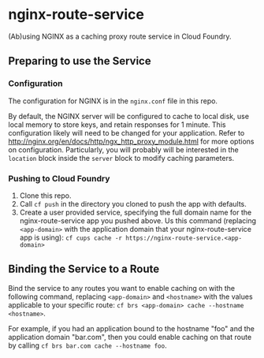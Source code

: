 # nginx-route-service 
(Ab)using NGINX as a caching proxy route service in Cloud Foundry.

## Preparing to use the Service
### Configuration
The configuration for NGINX is in the `nginx.conf` file in this repo.

By default, the NGINX server will be configured to cache to local disk, use local memory to store keys, and retain responses for 1 minute.  This configuration likely will need to be changed for your application.  Refer to http://nginx.org/en/docs/http/ngx_http_proxy_module.html for more options on configuration.  Particularly, you will probably will be interested in the `location` block inside the `server` block to modify caching parameters.

### Pushing to Cloud Foundry
1. Clone this repo.
2. Call `cf push` in the directory you cloned to push the app with defaults.
3. Create a user provided service, specifying the full domain name for the nginx-route-service app you pushed above.  Us this command (replacing `<app-domain>` with the application domain that your nginx-route-service app is using): `cf cups cache -r https://nginx-route-service.<app-domain>`

## Binding the Service to a Route
Bind the service to any routes you want to enable caching on with the following command, replacing `<app-domain>` and `<hostname>` with the values applicable to your specific route: `cf brs <app-domain> cache --hostname <hostname>`.

For example, if you had an application bound to the hostname "foo" and the application domain "bar.com", then you could enable caching on that route by calling `cf brs bar.com cache --hostname foo`. 
